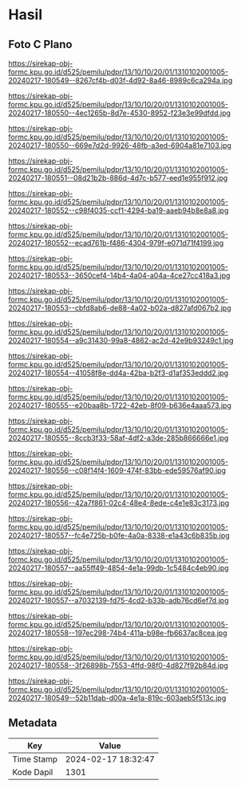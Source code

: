 # Hasil

## Foto C Plano

https://sirekap-obj-formc.kpu.go.id/d525/pemilu/pdpr/13/10/10/20/01/1310102001005-20240217-180549--8267cf4b-d03f-4d92-8a46-8989c6ca294a.jpg

https://sirekap-obj-formc.kpu.go.id/d525/pemilu/pdpr/13/10/10/20/01/1310102001005-20240217-180550--4ec1265b-8d7e-4530-8952-f23e3e99dfdd.jpg

https://sirekap-obj-formc.kpu.go.id/d525/pemilu/pdpr/13/10/10/20/01/1310102001005-20240217-180550--669e7d2d-9926-48fb-a3ed-6904a81e7103.jpg

https://sirekap-obj-formc.kpu.go.id/d525/pemilu/pdpr/13/10/10/20/01/1310102001005-20240217-180551--08d21b2b-886d-4d7c-b577-eed1e955f912.jpg

https://sirekap-obj-formc.kpu.go.id/d525/pemilu/pdpr/13/10/10/20/01/1310102001005-20240217-180552--c98f4035-ccf1-4294-ba19-aaeb94b8e8a8.jpg

https://sirekap-obj-formc.kpu.go.id/d525/pemilu/pdpr/13/10/10/20/01/1310102001005-20240217-180552--ecad761b-f486-4304-979f-e071d71f4199.jpg

https://sirekap-obj-formc.kpu.go.id/d525/pemilu/pdpr/13/10/10/20/01/1310102001005-20240217-180553--3650cef4-14b4-4a04-a04a-4ce27cc418a3.jpg

https://sirekap-obj-formc.kpu.go.id/d525/pemilu/pdpr/13/10/10/20/01/1310102001005-20240217-180553--cbfd8ab6-de88-4a02-b02a-d827afd067b2.jpg

https://sirekap-obj-formc.kpu.go.id/d525/pemilu/pdpr/13/10/10/20/01/1310102001005-20240217-180554--a9c31430-99a8-4862-ac2d-42e9b93249c1.jpg

https://sirekap-obj-formc.kpu.go.id/d525/pemilu/pdpr/13/10/10/20/01/1310102001005-20240217-180554--41058f8e-dd4a-42ba-b2f3-d1af353eddd2.jpg

https://sirekap-obj-formc.kpu.go.id/d525/pemilu/pdpr/13/10/10/20/01/1310102001005-20240217-180555--e20baa8b-1722-42eb-8f09-b636e4aaa573.jpg

https://sirekap-obj-formc.kpu.go.id/d525/pemilu/pdpr/13/10/10/20/01/1310102001005-20240217-180555--8ccb3f33-58af-4df2-a3de-285b866666e1.jpg

https://sirekap-obj-formc.kpu.go.id/d525/pemilu/pdpr/13/10/10/20/01/1310102001005-20240217-180556--c08f14f4-1609-474f-83bb-ede59576af90.jpg

https://sirekap-obj-formc.kpu.go.id/d525/pemilu/pdpr/13/10/10/20/01/1310102001005-20240217-180556--42a7f861-02c4-48e4-8ede-c4e1e83c3173.jpg

https://sirekap-obj-formc.kpu.go.id/d525/pemilu/pdpr/13/10/10/20/01/1310102001005-20240217-180557--fc4e725b-b0fe-4a0a-8338-e1a43c6b835b.jpg

https://sirekap-obj-formc.kpu.go.id/d525/pemilu/pdpr/13/10/10/20/01/1310102001005-20240217-180557--aa55ff49-4854-4e1a-99db-1c5484c4eb90.jpg

https://sirekap-obj-formc.kpu.go.id/d525/pemilu/pdpr/13/10/10/20/01/1310102001005-20240217-180557--a7032139-fd75-4cd2-b33b-adb76cd6ef7d.jpg

https://sirekap-obj-formc.kpu.go.id/d525/pemilu/pdpr/13/10/10/20/01/1310102001005-20240217-180558--197ec298-74b4-411a-b98e-fb6637ac8cea.jpg

https://sirekap-obj-formc.kpu.go.id/d525/pemilu/pdpr/13/10/10/20/01/1310102001005-20240217-180558--3f26898b-7553-4ffd-98f0-4d827f92b84d.jpg

https://sirekap-obj-formc.kpu.go.id/d525/pemilu/pdpr/13/10/10/20/01/1310102001005-20240217-180549--52b11dab-d00a-4e1a-819c-603aeb5f513c.jpg


## Metadata

| Key        | Value               |
| ---------- | ------------------- |
| Time Stamp | 2024-02-17 18:32:47 |
| Kode Dapil | 1301                |



